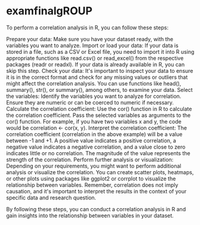 # examfinalgROUP
To perform a correlation analysis in R, you can follow these steps:

Prepare your data: Make sure you have your dataset ready, with the variables you want to analyze.
Import or load your data: If your data is stored in a file, such as a CSV or Excel file, you need to import it into R using appropriate functions like read.csv() or read_excel() from the respective packages (readr or readxl). If your data is already available in R, you can skip this step.
Check your data: It's important to inspect your data to ensure it is in the correct format and check for any missing values or outliers that might affect the correlation analysis. You can use functions like head(), summary(), str(), or summary(), among others, to examine your data.
Select the variables: Identify the variables you want to analyze for correlation. Ensure they are numeric or can be coerced to numeric if necessary.
Calculate the correlation coefficient: Use the cor() function in R to calculate the correlation coefficient. Pass the selected variables as arguments to the cor() function. For example, if you have two variables x and y, the code would be correlation <- cor(x, y).
Interpret the correlation coefficient: The correlation coefficient (correlation in the above example) will be a value between -1 and +1. A positive value indicates a positive correlation, a negative value indicates a negative correlation, and a value close to zero indicates little or no correlation. The magnitude of the value represents the strength of the correlation.
Perform further analysis or visualization: Depending on your requirements, you might want to perform additional analysis or visualize the correlation. You can create scatter plots, heatmaps, or other plots using packages like ggplot2 or corrplot to visualize the relationship between variables.
Remember, correlation does not imply causation, and it's important to interpret the results in the context of your specific data and research question.

By following these steps, you can conduct a correlation analysis in R and gain insights into the relationship between variables in your dataset.




